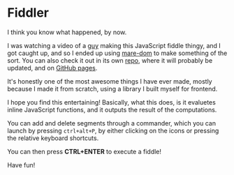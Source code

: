 # Fiddler

I think you know what happened, by now.

I was watching a video of a [guy](https://www.youtube.com/channel/UCO1cgjhGzsSYb1rsB4bFe4Q) making this JavaScript fiddle thingy, and I got caught up, and so I ended up using [mare-dom](https://www.github.com/codinghobby/mare-dom) to make something of the sort. You can also check it out in its own [repo](https://www.github.com/codinghobby/fiddler), where it will probably be updated, and on [GitHub pages](https://codinghobby.github.io/fiddler).

It's honestly one of the most awesome things I have ever made, mostly because I made it from scratch, using a library I built myself for frontend.

I hope you find this entertaining! Basically, what this does, is it evaluetes inline JavaScript functions, and it outputs the result of the computations.

You can add and delete segments through a commander, which you can launch by pressing `ctrl+alt+P`, by either clicking on the icons or pressing the relative keyboard shortcuts.

You can then press **CTRL+ENTER** to execute a fiddle!

Have fun!
